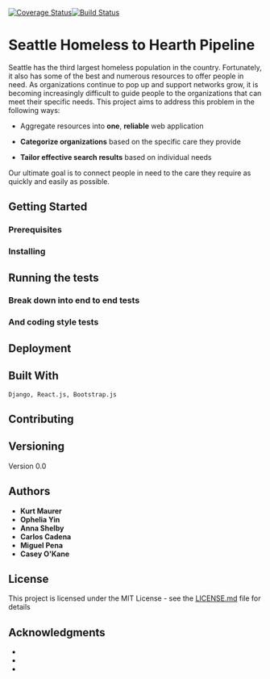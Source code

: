 [![Coverage Status](https://coveralls.io/repos/github/kurtrm/homeless_to_hearth/badge.svg?branch=master)](https://coveralls.io/github/kurtrm/homeless_to_hearth?branch=master)[![Build Status](https://travis-ci.org/kurtrm/homeless_to_hearth.svg?branch=master)](https://travis-ci.org/kurtrm/homeless_to_hearth)

# Seattle Homeless to Hearth Pipeline

   Seattle has the third largest homeless population in the country. Fortunately, it also has some of the best and numerous 
resources to offer people in need. As organizations continue to pop up and support networks grow, it is becoming increasingly
difficult to guide people to the organizations that can meet their specific needs. This project aims to address this problem 
in the following ways:

   - Aggregate resources into **one**, **reliable** web application

   - **Categorize organizations** based on the specific care they provide

   - **Tailor effective search results** based on individual needs

Our ultimate goal is to connect people in need to the care they require as quickly and easily as possible.


## Getting Started



### Prerequisites



### Installing


## Running the tests


### Break down into end to end tests


### And coding style tests


## Deployment


## Built With

    Django, React.js, Bootstrap.js

## Contributing



## Versioning

Version 0.0

## Authors

* **Kurt Maurer**
* **Ophelia Yin**
* **Anna Shelby**
* **Carlos Cadena**
* **Miguel Pena**
* **Casey O'Kane**

## License

This project is licensed under the MIT License - see the [LICENSE.md](LICENSE.md) file for details

## Acknowledgments

*
*
*
